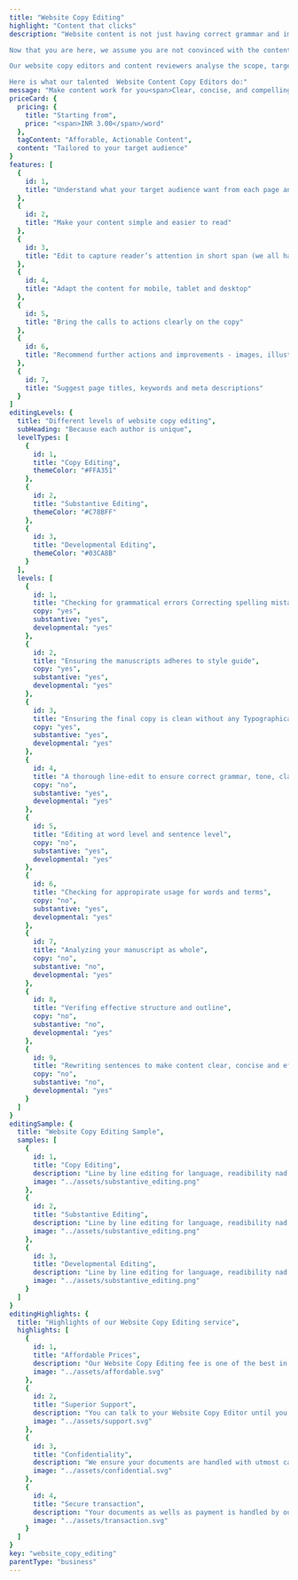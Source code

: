 ```yaml
---
title: "Website Copy Editing"
highlight: "Content that clicks"
description: "Website content is not just having correct grammar and impressive vocabulary. More than anything, it should work. 

Now that you are here, we assume you are not convinced with the content of your website or blogpost. You are not alone. We have reviewed and edited more than 10000 pages of website content for startups and SMEs and we know what works and how to make it work. 

Our website copy editors and content reviewers analyse the scope, target audience, geography and industry so that they understand it better to create engaging content that works for you. 

Here is what our talented  Website Content Copy Editors do:"
message: "Make content work for you<span>Clear, concise, and compelling</span>"
priceCard: {
  pricing: {
    title: "Starting from",
    price: "<span>INR 3.00</span>/word"
  },
  tagContent: "Afforable, Actionable Content",
  content: "Tailored to your target audience"
}
features: [
  {
    id: 1,
    title: "Understand what your target audience want from each page and edit accordingly"
  },
  {
    id: 2,
    title: "Make your content simple and easier to read"
  },
  {
    id: 3,
    title: "Edit to capture reader’s attention in short span (we all have attention deficiency)"
  },
  {
    id: 4,
    title: "Adapt the content for mobile, tablet and desktop"
  },
  {
    id: 5,
    title: "Bring the calls to actions clearly on the copy"
  },
  {
    id: 6,
    title: "Recommend further actions and improvements - images, illustrations"
  },
  {
    id: 7,
    title: "Suggest page titles, keywords and meta descriptions"
  }
]
editingLevels: {
  title: "Different levels of website copy editing",
  subHeading: "Because each author is unique",
  levelTypes: [
    {
      id: 1,
      title: "Copy Editing",
      themeColor: "#FFA351"
    },
    {
      id: 2,
      title: "Substantive Editing",
      themeColor: "#C78BFF"
    },
    {
      id: 3,
      title: "Developmental Editing",
      themeColor: "#03CA8B"
    }
  ],
  levels: [
    {
      id: 1,
      title: "Checking for grammatical errors Correcting spelling mistakes",
      copy: "yes",
      substantive: "yes",
      developmental: "yes"
    },
    {
      id: 2,
      title: "Ensuring the manuscripts adheres to style guide",
      copy: "yes",
      substantive: "yes",
      developmental: "yes"
    },
    {
      id: 3,
      title: "Ensuring the final copy is clean without any Typographical or other errors",
      copy: "yes",
      substantive: "yes",
      developmental: "yes"
    },
    {
      id: 4,
      title: "A thorough line-edit to ensure correct grammar, tone, clarity and consistency",
      copy: "no",
      substantive: "yes",
      developmental: "yes"
    },
    {
      id: 5,
      title: "Editing at word level and sentence level",
      copy: "no",
      substantive: "yes",
      developmental: "yes"
    },
    {
      id: 6,
      title: "Checking for appropirate usage for words and terms",
      copy: "no",
      substantive: "yes",
      developmental: "yes"
    },
    {
      id: 7,
      title: "Analyzing your manuscript as whole",
      copy: "no",
      substantive: "no",
      developmental: "yes"
    },
    {
      id: 8,
      title: "Verifing effective structure and outline",
      copy: "no",
      substantive: "no",
      developmental: "yes"
    },
    {
      id: 9,
      title: "Rewriting sentences to make content clear, concise and effective",
      copy: "no",
      substantive: "no",
      developmental: "yes"
    }
  ]
}
editingSample: {
  title: "Website Copy Editing Sample",
  samples: [
    {
      id: 1,
      title: "Copy Editing",
      description: "Line by line editing for language, readibility nad technical learning improvement",
      image: "../assets/substantive_editing.png"
    },
    {
      id: 2,
      title: "Substantive Editing",
      description: "Line by line editing for language, readibility nad technical learning improvement",
      image: "../assets/substantive_editing.png"
    },
    {
      id: 3,
      title: "Developmental Editing",
      description: "Line by line editing for language, readibility nad technical learning improvement",
      image: "../assets/substantive_editing.png"
    }
  ]
}
editingHighlights: {
  title: "Highlights of our Website Copy Editing service",
  highlights: [
    {
      id: 1,
      title: "Affordable Prices",
      description: "Our Website Copy Editing fee is one of the best in the industry for the level of quality work we offer from our trusted Website Copy  Editors.",
      image: "../assets/affordable.svg"
    },
    {
      id: 2,
      title: "Superior Support",
      description: "You can talk to your Website Copy Editor until you are satisfied with our editing service, get your queries answered via email or chat and send your copy after review for further check.",
      image: "../assets/support.svg"
    },
    {
      id: 3,
      title: "Confidentiality",
      description: "We ensure your documents are handled with utmost care. We can sign NDA if necessary.",
      image: "../assets/confidential.svg"
    },
    {
      id: 4,
      title: "Secure transaction",
      description: "Your documents as wells as payment is handled by our secure website which has passed the best level of security testing in the industry.",
      image: "../assets/transaction.svg"
    }
  ]
}
key: "website_copy_editing"
parentType: "business"
---
```

